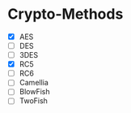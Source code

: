 # Crypto-Methods

- [x] AES
- [ ] DES
- [ ] 3DES
- [x] RC5
- [ ] RC6
- [ ] Camellia
- [ ] BlowFish
- [ ] TwoFish